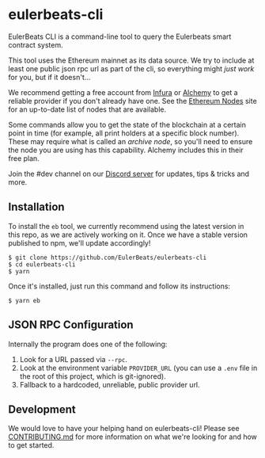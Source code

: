 # eulerbeats-cli

EulerBeats CLI is a command-line tool to query the Eulerbeats smart contract system.

This tool uses the Ethereum mainnet as its data source. We try to include at least one public json rpc url as part of the cli, so everything might *just work* for you, but if it doesn't...

We recommend getting a free account from [Infura](https://infura.io) or [Alchemy](https://alchemyapi.io) to get a reliable provider if you don't already have one.  See the [Ethereum Nodes](https://ethereumnodes.com/) site for an up-to-date list of nodes that are available.

Some commands allow you to get the state of the blockchain at a certain point in time (for example, all print holders at a specific block number).  These may require what is called an _archive node_, so you'll need to ensure the node you are using has this capability.  Alchemy includes this in their free plan.

Join the #dev channel on our [Discord server](https://discord.gg/zmkpBsE4Me) for updates, tips & tricks and more.

## Installation

To install the `eb` tool, we currently recommend using the latest version in this repo, as we are actively working on it.  Once we have a stable version published to npm, we'll update accordingly!

    $ git clone https://github.com/EulerBeats/eulerbeats-cli
    $ cd eulerbeats-cli
    $ yarn


Once it's installed, just run this command and follow its instructions:

    $ yarn eb

## JSON RPC Configuration

Internally the program does one of the following:

1. Look for a URL passed via `--rpc`.
2. Look at the environment variable `PROVIDER_URL` (you can use a `.env` file in the root of this project, which is git-ignored).
3. Fallback to a hardcoded, unreliable, public provider url.

## Development

We would love to have your helping hand on eulerbeats-cli! Please see [CONTRIBUTING.md](./CONTRIBUTING.md) for more information on what we're looking for and how to get started.

